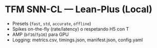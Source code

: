 # TFM SNN-CL — Lean-Plus (Local)
- Presets (`fast`, `std`, `accurate`, `offline`)
- Spikes on-the-fly (rate/latency) o respetando H5 con T
- AMP (`bf16`/`fp16`) para GPU
- Logging: metrics.csv, timings.json, manifest.json, config.yaml
